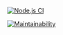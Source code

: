 
[![Node.js CI](https://github.com/atlp-rwanda/ecommerce-app-cogito-bn/actions/workflows/gitActions.yml/badge.svg?branch=ch-set-continous-integration-and-test-BN%2324&event=pull_request)](https://github.com/atlp-rwanda/ecommerce-app-cogito-bn/actions/workflows/gitActions.yml)

[![Maintainability](https://api.codeclimate.com/v1/badges/71aab2013669174f9ea6/maintainability)](https://codeclimate.com/github/atlp-rwanda/ecommerce-app-cogito-bn/maintainability)